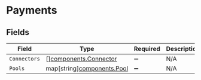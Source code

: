 # Payments


## Fields

| Field                                                          | Type                                                           | Required                                                       | Description                                                    |
| -------------------------------------------------------------- | -------------------------------------------------------------- | -------------------------------------------------------------- | -------------------------------------------------------------- |
| `Connectors`                                                   | [][components.Connector](../../models/components/connector.md) | :heavy_minus_sign:                                             | N/A                                                            |
| `Pools`                                                        | map[string][components.Pool](../../models/components/pool.md)  | :heavy_minus_sign:                                             | N/A                                                            |